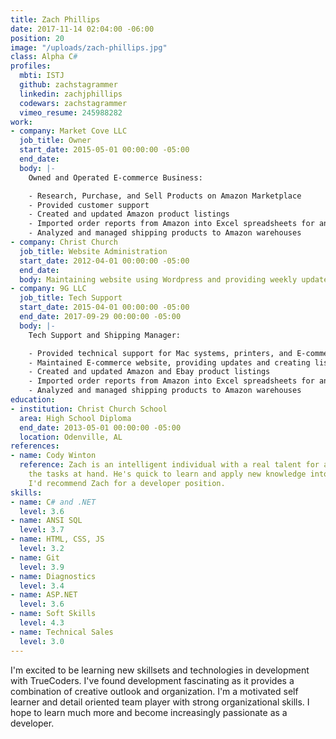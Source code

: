 ```yaml
---
title: Zach Phillips
date: 2017-11-14 02:04:00 -06:00
position: 20
image: "/uploads/zach-phillips.jpg"
class: Alpha C#
profiles:
  mbti: ISTJ
  github: zachstagrammer
  linkedin: zachjphillips
  codewars: zachstagrammer
  vimeo_resume: 245988282
work:
- company: Market Cove LLC
  job_title: Owner
  start_date: 2015-05-01 00:00:00 -05:00
  end_date: 
  body: |-
    Owned and Operated E-commerce Business:

    - Research, Purchase, and Sell Products on Amazon Marketplace
    - Provided customer support
    - Created and updated Amazon product listings
    - Imported order reports from Amazon into Excel spreadsheets for analysis
    - Analyzed and managed shipping products to Amazon warehouses
- company: Christ Church
  job_title: Website Administration
  start_date: 2012-04-01 00:00:00 -05:00
  end_date: 
  body: Maintaining website using Wordpress and providing weekly updates.
- company: 9G LLC
  job_title: Tech Support
  start_date: 2015-04-01 00:00:00 -05:00
  end_date: 2017-09-29 00:00:00 -05:00
  body: |-
    Tech Support and Shipping Manager:

    - Provided technical support for Mac systems, printers, and E-commerce website
    - Maintained E-commerce website, providing updates and creating listings for new products
    - Created and updated Amazon and Ebay product listings
    - Imported order reports from Amazon into Excel spreadsheets for analysis
    - Analyzed and managed shipping products to Amazon warehouses
education:
- institution: Christ Church School
  area: High School Diploma
  end_date: 2013-05-01 00:00:00 -05:00
  location: Odenville, AL
references:
- name: Cody Winton
  reference: Zach is an intelligent individual with a real talent for accomplishing
    the tasks at hand. He's quick to learn and apply new knowledge into his work flow.
    I'd recommend Zach for a developer position.
skills:
- name: C# and .NET
  level: 3.6
- name: ANSI SQL
  level: 3.7
- name: HTML, CSS, JS
  level: 3.2
- name: Git
  level: 3.9
- name: Diagnostics
  level: 3.4
- name: ASP.NET
  level: 3.6
- name: Soft Skills
  level: 4.3
- name: Technical Sales
  level: 3.0
---
```


I'm excited to be learning new skillsets and technologies in development with TrueCoders. I've found development fascinating as it provides a combination of creative outlook and organization. I'm a motivated self learner and detail oriented team player with strong organizational skills. I hope to learn much more and become increasingly passionate as a developer.